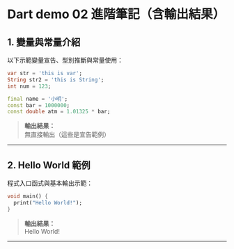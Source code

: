 # Dart demo 02 進階筆記（含輸出結果）

## 1. 變量與常量介紹

以下示範變量宣告、型別推斷與常量使用：

```dart
var str = 'this is var';
String str2 = 'this is String';
int num = 123;

final name = '小明';
const bar = 1000000;
const double atm = 1.01325 * bar;
```
> **輸出結果：**  
> 無直接輸出（這些是宣告範例）

---

## 2. Hello World 範例

程式入口函式與基本輸出示範：

```dart
void main() {
  print("Hello World!");
}
```
> **輸出結果：**  
> Hello World!

---

